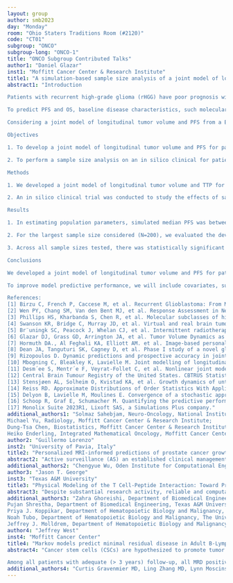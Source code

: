 ```yaml
---
layout: group
author: smb2023
day: "Monday"
room: "Ohio Staters Traditions Room (#2120)"
code: "CT01"
subgroup: "ONCO"
subgroup-long: "ONCO-1"
title: "ONCO Subgroup Contributed Talks"
author1: "Daniel Glazar"
inst1: "Moffitt Cancer Center & Research Institute"
title1: "A simulation-based sample size analysis of a joint model of longitudinal and survival data for patients with glioma"
abstract1: "Introduction

Patients with recurrent high-grade glioma (rHGG) have poor prognosis with median progression-free survival (PFS) <6 months, and median overall survival <12 months [1]. The Response Assessment in NeuroOncology (RANO) defines radiographic progression as 25% increase in the sum of products of longest diameters of individual lesions (SPD) delineated from MRIs relative to minimum observed SPD [2]. However, there is a wide heterogeneity in response to treatment in these patients with some experiencing disease progression within weeks and others surviving for years. Predicting which patients will progress early or late on different therapeutic regimens may aid the clinician in deciding which regimen with which to treat the patient. Thus, there is an urgent clinical need for a predictive biomarker for patient-specific PFS.

To predict PFS and OS, baseline disease characteristics, such molecular markers have been investigated [3]. However, repeated measures of such biomarkers are infeasible due to the invasive procedures involved. To remedy this limitation, predictive mathematical models of patient-specific tumor dynamics in glioma based on non-invasive imaging data have been developed [4–8]. However, most of these do not evaluate PFS by RANO, and those that do only predict PFS as a binary outcome over discrete time horizons [6].

Considering a joint model of longitudinal tumor volume and PFS from a Bayesian perspective has the advantage of predicting PFS as a continuous outcome over continuous time horizons for individual patients while taking into account population-level response dynamics [9–11]. However, before applying such a model to clinical data, we note that due to low incidence and accrual rates of early phase clinical trials for patients with rHGG [12], there is a clinical need to determine the minimum sample size necessary to predict patientspecific TTP using longitudinal tumor volumes. As such, we perform a simulation-based sample size analysis of a joint model of longitudinal tumor volume and PFS on an in silico clinical trial for patients with rHGG.

Objectives

1. To develop a joint model of longitudinal tumor volume and PFS for patients with rHGG. This joint model will use tumor volume dynamics as an accurate and precise predictive biomarker of PFS.

2. To perform a sample size analysis on an in silico clinical for patients with rHGG to determine the minimum number of patients needed to make accurate and precise individual Bayesian dynamic predictions of PFS based on longitudinal tumor volumes in order to inform clinical trial design.

Methods

1. We developed a joint model of longitudinal tumor volume and TTP for patients with rHGG. Tumor volumes were modeled using a tumor growth inhibition (TGI) model with mixed effects. In it, tumors grow exponentially to replicate the fact that patients inevitably progress before any inflection point in their tumor growth. Tumor response rate declines exponentially due to the inevitable development of therapeutic resistance. TTP was then modeled discretely and defined as the time when tumor volume reached 40% above from nadir, extrapolating from the bi-dimensional 25% threshold in RANO [2]. Due to technical limitations, the hazard function was approximated using a scaled skew normal distribution curve. Population parameter estimates of the developed joint model were estimated using quantile information reported in the literature [13] by maximizing the likelihood of joint order statistics [14].

2. An in silico clinical trial was conducted to study the effects of sample size on the predictive performance of the developed joint model to dynamically predict patient-specific PFS. We selected sample sizes of 40, 60, 80,..., 200 as most clinically feasible due to the low incidence of rHGG. In silico training and test sets were generated by sampling from model parameter distributions and simulating longitudinal tumor volume and TTP every 6 weeks from treatment initiation with baseline 2 weeks prior to treatment initiation to conform with rHGG clinical trial protocols. Population parameters were estimated using the stochastic approximation of expectation-maximization (SAEM) algorithm [15] and then taken to parameterize a prior distribution to dynamically predict patient-specific TTP for the test patients across landmark times and time horizons [9–11]. Predictive performance was then evaluated using time-dependent Brier score (BS) and area under the receiver operating characteristic curve (AUC) [9,16]. Simulations were performed using the Monolix suite software [17].

Results

1. In estimating population parameters, simulated median PFS was between 24 and 30 weeks, which agrees with clinical observations [6]. Also, the majority of simulated patients had between 3 and 7 observations, also in agreement with clinical observations [6].

2. For the largest sample size considered (N=200), we evaluated the developed model’s predictive performance for set time horizons of 6, 12, 18, and 24 weeks across all landmark times. The median AUC ranged from 0.55 to 0.63 with median BS ranging from 0.19 to 0.25. We then evaluated the developed model’s performance to predict progression around the median PFS (between 24 and 30 weeks) across landmark times 0, 6, 12, and 18 weeks after treatment initiation. The median AUC ranged from 0.50 to 0.65 with median BS ranging from 0.21 to 0.25.

3. Across all sample sizes tested, there was statistically significant albeit small correlation between sample size and AUC (Pearson’s r=0.20, p<1e-15) across all landmark times and time horizons. However, no statistic significance was reached for the correlation between sample and BS (Pearson’s r=-0.0017, p=0.95). When controlling for landmark time and time horizon, the median Pearson’s correlation between sample size and either AUC or BS were r=0.28, 0.07, respectively.

Conclusions

We developed a joint model of longitudinal tumor volume and PFS for patients with rHGG and parameterized according to quantile information reported in the literature. The model was able to capture the dynamics and survival profiles of the patient population. The predictive performance of the model was robust across the sample sizes tested. However, the overall predictive performance of the model was only marginally better than chance as measured by AUC and BS. In future studies, we will explore a larger range of sample sizes to investigate how many patients are necessary to meet various performance benchmarks as measured by AUC or BS.

To improve model predictive performance, we will include covariates, such as sex, molecular markers, and different treatment arms, which are known to affect rHGG volume dynamics and survival endpoints. We will also consider competing risks in the form of a smooth, continuous hazard function as many patients with rHGG experience progression due to clinical deterioration or new lesion even while exhibiting radiographic response.

References: 
[1] Birzu C, French P, Caccese M, et al. Recurrent Glioblastoma: From Molecular Landscape to New Treatment Perspectives. Cancers. 2021; 13(1):47. https://doi.org/10.3390/cancers13010047.
[2] Wen PY, Chang SM, Van den Bent MJ, et al. Response Assessment in Neuro-Oncology Clinical Trials. J Clin Oncol. 2017; 35(21):2439-2449. https://doi:10.1200/JCO.2017.72.7511.
[3] Phillips HS, Kharbanda S, Chen R, et al. Molecular subclasses of high-grade glioma predict prognosis, delineate a pattern of disease progression, and resemble stages in neurogenesis. Cancer Cell. 2006; 9(3):157-173. https://doi.org/10.1016/j.ccr.2006.02.019.
[4] Swanson KR, Bridge C, Murray JD, et al. Virtual and real brain tumors: using mathematical modeling to quantify glioma growth and invasion. Journal of the Neurological Sciences. 2003; 216(1):1-10. https://doi.org/10.1016/j.jns.2003.06.001.
[5] Br¨uningk SC, Peacock J, Whelan CJ, et al. Intermittent radiotherapy as alternative treatment for recurrent high grade glioma: a modeling study based on longitudinal tumor measurements. Sci Rep. 2021; 11:20219. https://doi.org/10.1038/s41598-021-99507-2.
[6] Glazar DJ, Grass GD, Arrington JA, et al. Tumor Volume Dynamics as an Early Biomarker for Patient-Specific Evolution of Resistance and Progression in Recurrent High-Grade Glioma. J Clin Med. 2020; 9(7):2019. https://doi: 10.3390/jcm9072019.
[7] Hormuth DA., Al Feghali KA, Elliott AM. et al. Image-based personalization of computational models for predicting response of high-grade glioma to chemoradiation. Sci Rep 2021; 11:8520. https://doi.org/10.1038/s41598-021-87887-4.
[8] Dean JA, Tanguturi SK, Cagney D, et al. Phase I study of a novel glioblastoma radiation therapy schedule exploiting cell-state plasticity. Neuro-Oncology. 2022. https://doi.org/10.1093/neuonc/noac253.
[9] Rizopoulos D. Dynamic predictions and prospective accuracy in joint models for longitudinal and time-to-event data. Biometrics. 2011; 67(3):819–29.
[10] Mbogning C, Bleakley K, Lavielle M. Joint modelling of longitudinal and repeated time-to-event data using nonlinear mixed-effects models and the stochastic approximation expectation maximization algorithm. J Stat Comput Simul. 2015; 85(8):1512–28.
[11] Desm´ee S, Mentr´e F, Veyrat-Follet C, et al. Nonlinear joint models for individual dynamic prediction of risk of death using Hamiltonian Monte Carlo: application to metastatic prostate cancer. BMC Med Res Methodol. 2017;17:105. https://doi.org/10.1186/s12874-017-0382-9.
[12] Central Brain Tumour Registry of the United States. CBTRUS Statistical Report: Primary brain and central nervous system tumours diagnosed in the United States in 2004–2006. 2010.
[13] Stensjøen AL, Solheim O, Kvistad KA, et al. Growth dynamics of untreated glioblastomas in vivo. Neuro-Oncology. 2015; 17(10):1402–11. https://doi.org/10.1093/neuonc/nov029.
[14] Reiss RD. Approximate Distributions of Order Statistics With Applications to Nonparametric Statistics. Springer New York. 2012.
[15] Delyon B, Lavielle M, Moulines E. Convergence of a stochastic approximation version of the EM algorithm. Ann Stat. 1999; 27:94–128.
[16] Schoop R, Graf E, Schumacher M. Quantifying the predictive performance of prognostic models for censored survival data with time-dependent covariates. Biometrics. 2008; 64(2):603–10.
[17] Monolix Suite 2023R1, Lixoft SAS, a Simulations Plus company."
additional_authors1: "Solmaz Sahebjam, Neuro-Oncology, National Institutes of Health;
Michael Yu, Radiology, Moffitt Cancer Center & Research Institute;
Dung-Tsa Chen, Biostatistics, Moffitt Cancer Center & Research Institute;
Heiko Enderling, Integrated Mathematical Oncology, Moffitt Cancer Center & Research Institute"
author2: "Guillermo Lorenzo"
inst2: "University of Pavia, Italy"
title2: "Personalized MRI-informed predictions of prostate cancer growth during active surveillance"
abstract2: "Active surveillance (AS) an established clinical management option for low to intermediate-risk prostate cancer (PCa), which represents almost 70% of newly-diagnosed cases. During AS, patients have their tumor monitored via multiparametric magnetic resonance imaging (mpMRI), serum prostate-specific antigen (PSA), and biopsies. If any of these data reveal tumor progression towards an increased clinical risk, the patient is prescribed a curative treatment. However, clinical decision-making in AS is usually guided by observational and population-based protocols that do not account for the unique, heterogenous nature of each patient’s tumor. This limitation complicates the personalization of monitoring plans and the early detection of tumor progression, which constitute two critical, unresolved problems in AS. To address these issues, we propose to forecast PCa growth using personalized simulations of an mpMRI-informed mechanistic model solved over the 3D anatomy of the patient's prostate. We describe PCa growth via the dynamics of tumor cell density with a diffusion operator, representing tumor cell mobility, and a logistic reaction term, which accounts for tumor cell net proliferation. Model calibration and validation rely on assessing the mismatch between model predictions of the tumor cell density map with respect to corresponding mpMRI-based estimates. Here, we present a preliminary study of our predictive technology in a small cohort of newly-diagnosed PCa patients (n=11) who enrolled in AS and had three mpMRI scans over a period of 2.6 to 5.6 years. Our results show a median concordance correlation coefficient (CCC) and Dice score (DSC) of 0.59 and 0.79, respectively, for the spatial fit of tumor cell density during model calibration using two mpMRI datasets. Then, model validation at the date of a third mpMRI scan resulted in median CCC and DSC of 0.58 and 0.76, respectively. Additionally, the global CCCs for tumor volume and total tumor cell count were 0.87 and 0.95 during model calibration and of 0.95 and 0.88 at forecasting horizon, respectively. Thus, while further improvement and testing in larger cohorts are required, we believe that our results are promising for the potential use of our methods to personalize AS protocols for PCa and predict tumor progression."
additional_authors2: "Chengyue Wu, Oden Institute for Computational Engineering and Sciences, The University of Texas at Austin, USA; Joshua P. Yung, Department of Imaging Physics, MD Anderson Cancer Center, USA; John F. Ward, Department of Urology, MD Anderson Cancer Center, USA; Hector Gomez, School of Mechanical Engineering, Purdue University, USA; Alessandro Reali, Department of Civil Engineering and Architecture, University of Pavia, Italy; Thomas E. Yankeelov, Oden Institute for Computational Engineering and Sciences, The University of Texas at Austin, USA; Aradhana M. Venkatesan, Department of Abdominal Imaging, MD Anderson Cancer Center, USA; Thomas J. R. Hughes, Oden Institute for Computational Engineering and Sciences, The University of Texas at Austin, USA"
author3: "Jason T. George"
inst3: "Texas A&M University"
title3: "Physical Modeling of the T Cell-Peptide Interaction: Toward Predictive T Cell Immunotherapy"
abstract3: "Despite substantial research activity, reliable and computationally efficient prediction of therapeutically relevant T cell receptor (TCR)-antigen pairs remains elusive owing to limited availability of training data and the formidable dimensionality of TCR and antigen sequence space. Successful prediction, if possible, would open new fields of research, from a systematic understanding of the adaptive immune response to viral adaptation to the rapid and optimal identification of tumor antigen-specific T cells. This talk will detail our recent probabilistic modeling efforts that characterize a post-selection T cell repertoire’s ability to identify foreign antigenic signatures with a high degree of specificity. This modeling framework is then applied to construct a data-driven inferential statistical model trained on primary TCR and peptide primary sequences along with crystal structures of known strong binding TCR-peptide pairs. When restricted to a common major histocompatibility complex allele variant, we demonstrate that this approach successfully identifies therapeutically relevant TCR-peptide pairs with a high degree of sensitivity and specificity. Lastly, the trained model is applied to TCRs derived from the peripheral blood of AML patients with the ultimate goal of rapid in silico prediction of tumor antigen-specific T cells."
additional_authors3: "Zahra Ghoreishi, Department of Biomedical Engineering, Texas A&M University ; 
Pujan Shrestha, Department of Biomedical Engineering, Texas A&M University ; 
Priya J. Koppikar, Department of Hematopoietic Biology and Malignancy, The University of Texas MD Anderson Cancer Center ; 
Noah Tubo, Department of Hematopoietic Biology and Malignancy, The University of Texas MD Anderson Cancer Center ; 
Jeffrey J. Molldrem, Department of Hematopoietic Biology and Malignancy, The University of Texas MD Anderson Cancer Center."
author4: "Jeffrey West"
inst4: "Moffitt Cancer Center"
title4: "Markov models predict minimal residual disease in Adult B-Lymphoblastic Leukemia"
abstract4: "Cancer stem cells (CSCs) are hypothesized to promote tumor progression through innate chemoresistance and self-renewal. While ostensible CSCs were first identified via CD34+/CD38- immunophenotyping in acute myeloid leukemia, the temporal variation of CD34 and CD38 expression in B-lymphoblastic leukemia (B-ALL) complicates the search for CSCs in this setting. We present a Markovian mathematical model which combines the concept of CSCs with pattern of B-ALL subpopulation at diagnosis to demonstrate dynamic phenotypic alteration and predict minimal residual disease (MRD). Qualitative flow cytometry performed on diagnostic bone marrow was used to determine the proportions of CD34+/CD38+, CD34+/CD38-, CD34-/CD38+, and CD34-/CD38- cells in 44 patients with B-ALL. An iterative numerical search procedure was used to derive patient-specific Markov matrices, describing the stochastic cell state transitions. Then, these patients were divided into MRD positive (n=9) and MRD negative (n=35) cohorts to compare transition matrix features. 

Among all patients with adequate (> 3 years) follow-up, all MRD positive patients experienced relapse within 3 years, whereas only 31.3% of MRD negative patients (11/35) experienced relapsed B-ALL. A higher transition probability to CD34+CD38- from CD34+CD38+ was associated with positive MRD . In contrast, higher transition probabilities toward a CD34-CD38+ phenotype strongly favor negative MRD status, irrespective of the starting phenotype of other three patterns (p=0.00286, 0.00112, 0.000494, 0.000915, respectively). Combining these parameters into a simple predictive model achieves a sensitivity of 44.4% and specificity of 97.1% for MRD in this setting. Thus, Markov modeling proves useful in assessment of cell state dynamics in patients with B-ALL, especially to predict MRD and a higher relapse rate of disease."
additional_authors4: "Curtis Gravenmier MD, Ling Zhang MD, Lynn Moscinski MD (Department of Hematopathology and Laboratory Medicine, Moffitt Cancer Center)"
---
```

